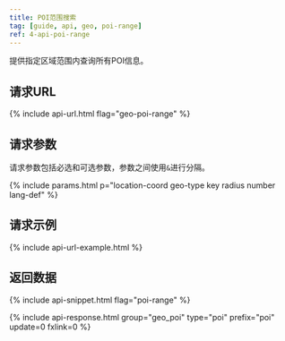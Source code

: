 ```yaml
---
title: POI范围搜索
tag: [guide, api, geo, poi-range]
ref: 4-api-poi-range
---
```


提供指定区域范围内查询所有POI信息。

## 请求URL

{% include api-url.html flag="geo-poi-range" %}

## 请求参数

请求参数包括必选和可选参数，参数之间使用`&`进行分隔。

{% include params.html p="location-coord geo-type key radius number lang-def" %}

## 请求示例

{% include api-url-example.html %}

## 返回数据

{% include api-snippet.html flag="poi-range" %}

{% include api-response.html group="geo_poi" type="poi" prefix="poi" update=0 fxlink=0 %}
